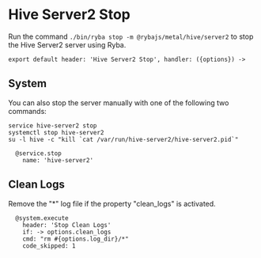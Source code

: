 
# Hive Server2 Stop

Run the command `./bin/ryba stop -m @rybajs/metal/hive/server2` to stop the Hive Server2
server using Ryba.

    export default header: 'Hive Server2 Stop', handler: ({options}) ->

## System

You can also stop the server manually with one of the following two commands:

```
service hive-server2 stop
systemctl stop hive-server2
su -l hive -c "kill `cat /var/run/hive-server2/hive-server2.pid`"
```

      @service.stop
        name: 'hive-server2'

## Clean Logs

Remove the "*" log file if the property "clean_logs" is
activated.

      @system.execute
        header: 'Stop Clean Logs'
        if: -> options.clean_logs
        cmd: "rm #{options.log_dir}/*"
        code_skipped: 1
